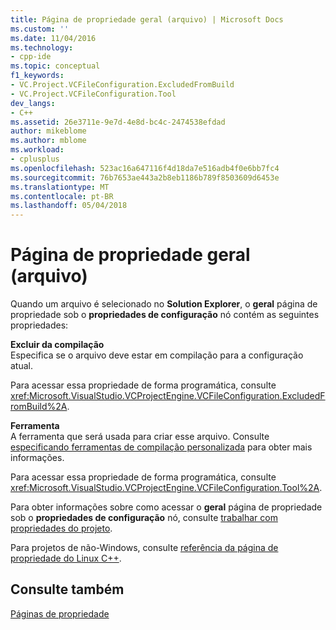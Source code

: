 ```yaml
---
title: Página de propriedade geral (arquivo) | Microsoft Docs
ms.custom: ''
ms.date: 11/04/2016
ms.technology:
- cpp-ide
ms.topic: conceptual
f1_keywords:
- VC.Project.VCFileConfiguration.ExcludedFromBuild
- VC.Project.VCFileConfiguration.Tool
dev_langs:
- C++
ms.assetid: 26e3711e-9e7d-4e8d-bc4c-2474538efdad
author: mikeblome
ms.author: mblome
ms.workload:
- cplusplus
ms.openlocfilehash: 523ac16a647116f4d18da7e516adb4f0e6bb7fc4
ms.sourcegitcommit: 76b7653ae443a2b8eb1186b789f8503609d6453e
ms.translationtype: MT
ms.contentlocale: pt-BR
ms.lasthandoff: 05/04/2018
---
```

# <a name="general-property-page-file"></a>Página de propriedade geral (arquivo)

Quando um arquivo é selecionado no **Solution Explorer**, o **geral** página de propriedade sob o **propriedades de configuração** nó contém as seguintes propriedades:

**Excluir da compilação**  
Especifica se o arquivo deve estar em compilação para a configuração atual.

Para acessar essa propriedade de forma programática, consulte <xref:Microsoft.VisualStudio.VCProjectEngine.VCFileConfiguration.ExcludedFromBuild%2A>.

**Ferramenta**  
A ferramenta que será usada para criar esse arquivo. Consulte [especificando ferramentas de compilação personalizada](../ide/specifying-custom-build-tools.md) para obter mais informações.

Para acessar essa propriedade de forma programática, consulte <xref:Microsoft.VisualStudio.VCProjectEngine.VCFileConfiguration.Tool%2A>.

Para obter informações sobre como acessar o **geral** página de propriedade sob o **propriedades de configuração** nó, consulte [trabalhar com propriedades do projeto](../ide/working-with-project-properties.md).

Para projetos de não-Windows, consulte [referência da página de propriedade do Linux C++](../linux/prop-pages-linux.md)<!-- or [C++ Cross Platform Property Page Reference](../linux/prop-pages-linux.md)-->.

## <a name="see-also"></a>Consulte também

[Páginas de propriedade](../ide/property-pages-visual-cpp.md)  